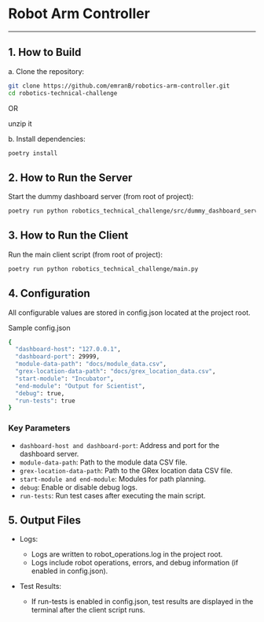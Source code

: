 # Robot Arm Controller

---

## **1. How to Build**
a. Clone the repository:
```bash
git clone https://github.com/emranB/robotics-arm-controller.git
cd robotics-technical-challenge
```

OR

unzip it

b. Install dependencies:
```bash
poetry install
```

## **2. How to Run the Server**
Start the dummy dashboard server (from root of project):
```bash
poetry run python robotics_technical_challenge/src/dummy_dashboard_server.py
```

## **3. How to Run the Client**
Run the main client script (from root of project):
```bash
poetry run python robotics_technical_challenge/main.py
```

## **4. Configuration**
All configurable values are stored in config.json located at the project root.

Sample config.json
```bash
{
  "dashboard-host": "127.0.0.1",
  "dashboard-port": 29999,
  "module-data-path": "docs/module_data.csv",
  "grex-location-data-path": "docs/grex_location_data.csv",
  "start-module": "Incubator",
  "end-module": "Output for Scientist",
  "debug": true,
  "run-tests": true
}
```

### Key Parameters
- `dashboard-host and dashboard-port`: Address and port for the dashboard server.
- `module-data-path`: Path to the module data CSV file.
- `grex-location-data-path`: Path to the GRex location data CSV file.
- `start-module and end-module`: Modules for path planning.
- `debug`: Enable or disable debug logs.
- `run-tests`: Run test cases after executing the main script.


## **5. Output Files**
- Logs:
    - Logs are written to robot_operations.log in the project root.
    - Logs include robot operations, errors, and debug information (if enabled in config.json).

- Test Results:
    - If run-tests is enabled in config.json, test results are displayed in the terminal after the client script runs.